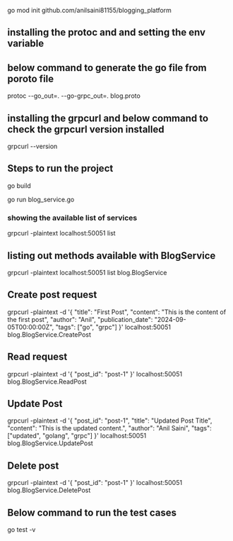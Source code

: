 go mod init github.com/anilsaini81155/blogging_platform

## installing the protoc and and setting the env variable

## below command to generate the go file from poroto file
protoc --go_out=. --go-grpc_out=. blog.proto

## installing the grpcurl and below command to check the grpcurl version installed

grpcurl --version

## Steps to run the project 

go build

go run blog_service.go

### showing the available list of services 

grpcurl -plaintext localhost:50051 list

## listing out methods available with BlogService

grpcurl -plaintext localhost:50051 list blog.BlogService

## Create post request

grpcurl -plaintext -d '{
    "title": "First Post",
    "content": "This is the content of the first post",
    "author": "Anil",
    "publication_date": "2024-09-05T00:00:00Z",
    "tags": ["go", "grpc"]
}' localhost:50051 blog.BlogService.CreatePost

## Read request

grpcurl -plaintext -d '{
    "post_id": "post-1"
}' localhost:50051 blog.BlogService.ReadPost

## Update Post

grpcurl -plaintext -d '{
    "post_id": "post-1",
    "title": "Updated Post Title",
    "content": "This is the updated content.",
    "author": "Anil Saini",
    "tags": ["updated", "golang", "grpc"]
}' localhost:50051 blog.BlogService.UpdatePost


## Delete post

grpcurl -plaintext -d '{
    "post_id": "post-1"
}' localhost:50051 blog.BlogService.DeletePost


## Below command to run the test cases

go test -v

